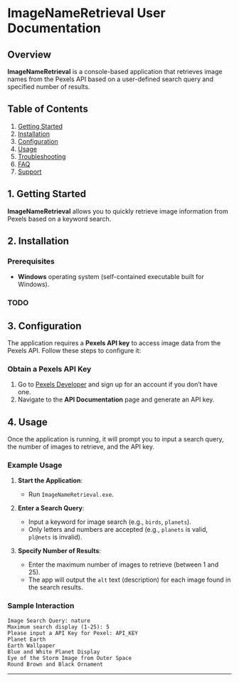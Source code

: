 # ImageNameRetrieval User Documentation

## Overview
**ImageNameRetrieval** is a console-based application that retrieves image names from the Pexels API based on a user-defined search query and specified number of results.

## Table of Contents
1. [Getting Started](#getting-started)
2. [Installation](#installation)
3. [Configuration](#configuration)
4. [Usage](#usage)
5. [Troubleshooting](#troubleshooting)
6. [FAQ](#faq)
7. [Support](#support)

## 1. Getting Started

**ImageNameRetrieval** allows you to quickly retrieve image information from Pexels based on a keyword search.

## 2. Installation

### Prerequisites
- **Windows** operating system (self-contained executable built for Windows).

### TODO

## 3. Configuration

The application requires a **Pexels API key** to access image data from the Pexels API. Follow these steps to configure it:

### Obtain a Pexels API Key

1. Go to [Pexels Developer](https://www.pexels.com/api/) and sign up for an account if you don’t have one.
2. Navigate to the **API Documentation** page and generate an API key.

## 4. Usage
Once the application is running, it will prompt you to input a search query, the number of images to retrieve, and the API key.

### Example Usage
1. **Start the Application**:
   - Run `ImageNameRetrieval.exe`.

2. **Enter a Search Query**:
   - Input a keyword for image search (e.g., `birds`, `planets`).
   - Only letters and numbers are accepted (e.g., `planets` is valid, `pl@nets` is invalid).

3. **Specify Number of Results**:
   - Enter the maximum number of images to retrieve (between 1 and 25).
   - The app will output the `alt` text (description) for each image found in the search results.

### Sample Interaction
```
Image Search Query: nature
Maximum search display (1-25): 5
Please input a API Key for Pexel: API_KEY
Planet Earth
Earth Wallpaper
Blue and White Planet Display
Eye of the Storm Image from Outer Space
Round Brown and Black Ornament
```
---


